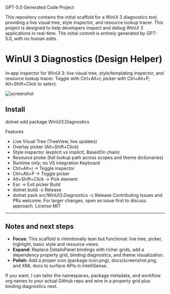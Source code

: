 ﻿GPT-5.0 Generated Code Project

This repository contains the initial scaffold for a WinUI 3 diagnostics tool, providing a live visual tree, style inspector, and resource lookup tracer.
This project is designed to help developers inspect and debug WinUI 3 applications in real-time.
The initial commit is entirely generated by GPT-5.0, with no human edits.

# WinUI 3 Diagnostics (Design Helper)

In‑app inspector for WinUI 3: live visual tree, style/templating inspector, and resource lookup tracer. Toggle with Ctrl+Alt+I; picker with Ctrl+Alt+P; Alt+Shift+Click to select.

![screenshot](docs/screenshot.png)

## Install


dotnet add package WinUI3.Diagnostics

Features
- Live Visual Tree (TreeView, live updates)
- Overlay picker (Alt+Shift+Click)
- Style inspector (explicit vs implicit, BasedOn chain)
- Resource probe (full lookup path across scopes and theme dictionaries)
- Runtime only; no VS integration
Keyboard
- Ctrl+Alt+I → Toggle inspector
- Ctrl+Alt+P → Toggle picker
- Alt+Shift+Click → Pick element
- Esc → Exit picker
Build
- dotnet build -c Release
- dotnet pack src/WinUI3.Diagnostics -c Release
Contributing
Issues and PRs welcome. For larger changes, open an issue first to discuss approach.
License
MIT


---

## Notes and next steps

- **Focus:** This scaffold is intentionally lean but functional: live tree, picker, highlight, basic style and resource views.
- **Expand:** Replace DetailsPanel bindings with richer grids, add a dependency property grid, binding diagnostics, and theme visualization.
- **Polish:** Add a proper icon (package-icon.png), docs/screenshot.png, and XML docs to surface APIs in IntelliSense.

If you want, I can tailor the namespaces, package metadata, and workflow org names to your actual GitHub repo and wire in a property grid plus binding diagnostics next.